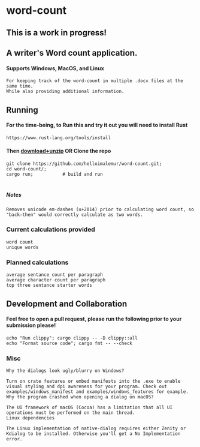 # word-count

## This is a work in progress!

## A writer's Word count application.
#### Supports Windows, MacOS, and Linux
    For keeping track of the word-count in multiple .docx files at the same time.
    While also providing additional information.

## Running
#### For the time-being, to Run this and try it out you will need to install Rust
    https://www.rust-lang.org/tools/install
#### Then [download+unzip](https://codeload.github.com/helloimalemur/word-count/zip/refs/heads/master) OR Clone the repo
    git clone https://github.com/helloimalemur/word-count.git;
    cd word-count/;
    cargo run;           # build and run

#

##### Notes
    Removes unicode em-dashes (u+2014) prior to calculating word count, so "back—then" would correctly calculate as two words.

### Current calculations provided
    word count
    unique words

### Planned calculations
    average sentance count per paragraph
    average character count per paragraph
    top three sentance starter words


## Development and Collaboration
#### Feel free to open a pull request, please run the following prior to your submission please!
    echo "Run clippy"; cargo clippy -- -D clippy::all
    echo "Format source code"; cargo fmt -- --check

### Misc
    Why the dialogs look ugly/blurry on Windows?
    
    Turn on crate features or embed manifests into the .exe to enable visual styling and dpi awareness for your program. Check out examples/windows_manifest and examples/windows_features for example.
    Why the program crashed when opening a dialog on macOS?
    
    The UI framework of macOS (Cocoa) has a limitation that all UI operations must be performed on the main thread.
    Linux dependencies
    
    The Linux implementation of native-dialog requires either Zenity or Kdialog to be installed. Otherwise you'll get a No Implementation error.
